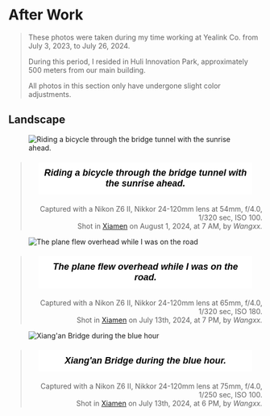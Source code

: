 # After Work


<style>
    .styled-figcaption {
        color: #000000; /* 文本颜色 */
        font-style: italic; /* 设置文本为斜体 */
        font-weight: ; /* 设置文本为粗体 */
        font-family: "lucida grande", "lucida sans unicode", lucida, helvetica, "Hiragino Sans GB", "Microsoft YaHei", "WenQuanYi Micro Hei", sans-serif; /* 字体 */
        font-size: 12px; /* 字体大小 */
        text-align: right; /* 文本对齐 */
        margin: 20px; /* 外边距 */
        padding: 10px; /* 内边距 */
        background-color: #ffffff; /* 背景颜色 */
        border: 1px solid #fff; /* 边框 */
        border-radius: 0px; /* 边框圆角 */
    }
</style>

<style>
    .styled-paragraph {
        color: #000000; /* 文本颜色 */
        font-style: italic; /* 设置文本为斜体 */
        font-weight: bold; /* 设置文本为粗体 */
        font-family: "lucida grande", "lucida sans unicode", lucida, helvetica, "Hiragino Sans GB", "Microsoft YaHei", "WenQuanYi Micro Hei", sans-serif; /* 字体 */
        font-size: 18px; /* 字体大小 */
        text-align: center; /* 文本对齐 */
        margin: 20px; /* 外边距 */
        padding: 10px; /* 内边距 */
        background-color: #ffffff; /* 背景颜色 */
        border: 1px solid #fff; /* 边框 */
        border-radius: 0px; /* 边框圆角 */
    }
</style>

<style>
    .right-aligned {
        text-align: right; /* 设置文本右对齐 */
    }
</style>

<blockquote>
<p> These photos were taken during my time working at Yealink Co. from July 3, 2023, to July 26, 2024.</p>
<p> During this period, I resided in Huli Innovation Park, approximately 500 meters from our main building.</p>
<p> All photos in this section only have undergone slight color adjustments.</p>
</blockquote>
<!-- <div style="text-align: center;"> <div> -->

## Landscape
<figure>
  <img src="/blog/photos/DSC_2950.jpg" alt="Riding a bicycle through the bridge tunnel with the sunrise ahead." title="Riding a bicycle through the bridge tunnel with the sunrise ahead." />
</figure>
<blockquote>
  <p class="styled-paragraph">Riding a bicycle through the bridge tunnel with the sunrise ahead.</p>
  <footer style="text-align: right;">Captured with a Nikon Z6 II, Nikkor 24-120mm lens at 54mm, f/4.0, 1/320 sec, ISO 100. </footer>
  <footer style="text-align: right;"> Shot in <a href="https://maps.app.goo.gl/f9KyANn1gGLnHKBC9">Xiamen</a> on August 1, 2024, at 7 AM, by <cite> Wangxx. </cite>
  </footer>
</blockquote>

<figure>
  <img src="/blog/photos/DSC_2584.jpg" alt="The plane flew overhead while I was on the road" title="The plane flew overhead while I was on the road" />
</figure>
<blockquote>
  <p class="styled-paragraph">The plane flew overhead while I was on the road.</p>
  <footer style="text-align: right;">Captured with a Nikon Z6 II, Nikkor 24-120mm lens at 65mm, f/4.0, 1/320 sec, ISO 180. </footer>
  <footer style="text-align: right;"> Shot in <a href="https://maps.app.goo.gl/p4CbfpjFc46yAxB56">Xiamen</a> on July 13th, 2024, at 7 PM, by <cite> Wangxx. </cite>
  </footer>
</blockquote>

<figure>
  <img src="/blog/photos/B58048A4-FAF6-4AEF-A98D-00D6B011305F_1_105_c.jpeg" alt="Xiang'an Bridge during the blue hour" title="Xiang'an Bridge during the blue hour" />
</figure>
<blockquote>
  <p class="styled-paragraph">Xiang'an Bridge during the blue hour.</p>
  <footer style="text-align: right;">Captured with a Nikon Z6 II, Nikkor 24-120mm lens at 75mm, f/4.0, 1/250 sec, ISO 100. </footer>
  <footer style="text-align: right;"> Shot in <a href="https://maps.app.goo.gl/p4CbfpjFc46yAxB56">Xiamen</a> on July 13th, 2024, at 6 PM, by <cite> Wangxx. </cite>
  </footer>
</blockquote>
